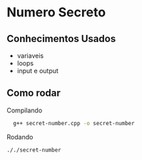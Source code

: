 # Numero Secreto 

## Conhecimentos Usados 
- variaveis
- loops
- input e output

## Como rodar

Compilando
```bash
  g++ secret-number.cpp -o secret-number
```

Rodando
```bash
././secret-number
```
